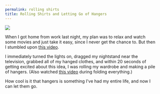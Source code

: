 ```yaml
---
permalink: rolling shirts
title: Rolling Shirts and Letting Go of Hangers
---
```


![][image-1]

When I got home from work last night, my plan was to relax and watch some movies and just take it easy, since I never get the chance to. But then I stumbled upon [this video][1].

I immediately turned the lights on, dragged my nightstand near the television, grabbed all of my hanged clothes, and within 20 seconds of getting excited about this idea, I was rolling my  wardrobe and making a pile of hangers. (Also watched [this video][2] during folding everything.)

How cool is it that hangers is something I've had my entire life, and now I can let them go.

[1]:	https://youtu.be/2X84Dr1zgas
[2]:	https://youtu.be/w1-HMMX_NR8

[image-1]:	https://dl.dropboxusercontent.com/s/yc629h22xghtnt9/IMG_6229.jpeg